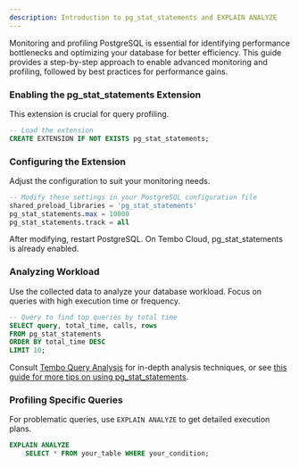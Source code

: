 ```yaml
---
description: Introduction to pg_stat_statements and EXPLAIN ANALYZE
---
```

Monitoring and profiling PostgreSQL is essential for identifying performance bottlenecks and optimizing your database for better efficiency. This guide provides a step-by-step approach to enable advanced monitoring and profiling, followed by best practices for performance gains.

### Enabling the pg_stat_statements Extension

This extension is crucial for query profiling.

```sql
-- Load the extension
CREATE EXTENSION IF NOT EXISTS pg_stat_statements;

```

### Configuring the Extension

Adjust the configuration to suit your monitoring needs.

```sql
-- Modify these settings in your PostgreSQL configuration file
shared_preload_libraries = 'pg_stat_statements'
pg_stat_statements.max = 10000
pg_stat_statements.track = all
```

After modifying, restart PostgreSQL. On Tembo Cloud, pg_stat_statements is already enabled.

### Analyzing Workload

Use the collected data to analyze your database workload. Focus on queries with high execution time or frequency.

```sql
-- Query to find top queries by total time
SELECT query, total_time, calls, rows
FROM pg_stat_statements
ORDER BY total_time DESC
LIMIT 10;
```

Consult [Tembo Query Analysis](/docs/getting-started/postgres_guides/effective-query-optimization-technique) for in-depth analysis techniques, or see [this guide for more tips on using pg_stat_statements](/docs/getting-started/postgres_guides/advanced-postgres-queries-for-performance).

### Profiling Specific Queries

For problematic queries, use `EXPLAIN ANALYZE` to get detailed execution plans.

```sql
EXPLAIN ANALYZE
    SELECT * FROM your_table WHERE your_condition;
```
